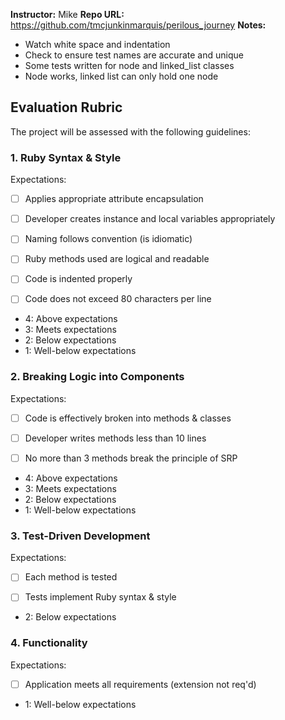 **Instructor:** Mike
**Repo URL:** https://github.com/tmcjunkinmarquis/perilous_journey
**Notes:**
* Watch white space and indentation
* Check to ensure test names are accurate and unique
* Some tests written for node and linked_list classes
* Node works, linked list can only hold one node

## Evaluation Rubric

The project will be assessed with the following guidelines:

### 1. Ruby Syntax & Style

Expectations:

- [ ] Applies appropriate attribute encapsulation

- [ ] Developer creates instance and local variables appropriately

- [ ] Naming follows convention (is idiomatic)

- [ ] Ruby methods used are logical and readable

- [ ] Code is indented properly

- [ ] Code does not exceed 80 characters per line

* 4: Above expectations
* 3: Meets expectations
* 2: Below expectations
* 1: Well-below expectations

### 2. Breaking Logic into Components

Expectations:

- [ ] Code is effectively broken into methods & classes

- [ ] Developer writes methods less than 10 lines

- [ ] No more than 3 methods break the principle of SRP

* 4: Above expectations
* 3: Meets expectations
* 2: Below expectations
* 1: Well-below expectations

### 3. Test-Driven Development

Expectations:

- [ ] Each method is tested

- [ ] Tests implement Ruby syntax & style

* 2: Below expectations

### 4. Functionality

Expectations:

- [ ] Application meets all requirements (extension not req'd)

* 1: Well-below expectations
